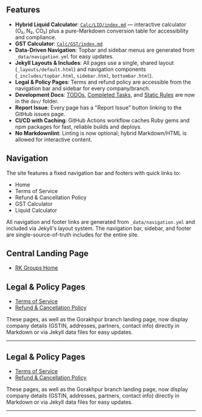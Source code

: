 
## Features
- **Hybrid Liquid Calculator**: [`Calc/LIQ/index.md`](/Calc/LIQ/) — interactive calculator (O₂, N₂, CO₂) plus a pure-Markdown conversion table for accessibility and compliance.
- **GST Calculator**: [`Calc/GST/index.md`](/Calc/GST/)
- **Data-Driven Navigation**: Topbar and sidebar menus are generated from `_data/navigation.yml` for easy updates.
- **Jekyll Layouts & Includes**: All pages use a single, shared layout (`_layouts/default.html`) and navigation components (`_includes/topbar.html`, `sidebar.html`, `bottombar.html`).
- **Legal & Policy Pages**: Terms and refund policy are accessible from the navigation bar and sidebar for every company/branch.
- **Development Docs**: [TODOs](/dev/TODO/), [Completed Tasks](/dev/COMPLETED/), and [Static Rules](/dev/STATIC_RULES/) are now in the `dev/` folder.
- **Report Issue**: Every page has a "Report Issue" button linking to the GitHub issues page.
- **CI/CD with Caching**: GitHub Actions workflow caches Ruby gems and npm packages for fast, reliable builds and deploys.
- **No Markdownlint**: Linting is now optional; hybrid Markdown/HTML is allowed for interactive content.

## Navigation
The site features a fixed navigation bar and footers with quick links to:
- Home
- Terms of Service
- Refund & Cancellation Policy
- GST Calculator
- Liquid Calculator

All navigation and footer links are generated from `_data/navigation.yml` and included via Jekyll's layout system. The navigation bar, sidebar, and footer are single-source-of-truth includes for the entire site.

## Central Landing Page
- [RK Groups Home](/)

## Legal & Policy Pages
- [Terms of Service](/companies/rk-oxygen/gorakhpur/terms/)
- [Refund & Cancellation Policy](/companies/rk-oxygen/gorakhpur/refund-policy/)

These pages, as well as the Gorakhpur branch landing page, now display company details (GSTIN, addresses, partners, contact info) directly in Markdown or via Jekyll data files for easy updates.

---
## Legal & Policy Pages


- [Terms of Service](/companies/rk-oxygen/gorakhpur/terms/)
- [Refund & Cancellation Policy](/companies/rk-oxygen/gorakhpur/refund-policy/)

These pages, as well as the Gorakhpur branch landing page, now display company details (GSTIN, addresses, partners, contact info) directly in Markdown or via Jekyll data files for easy updates.

---
